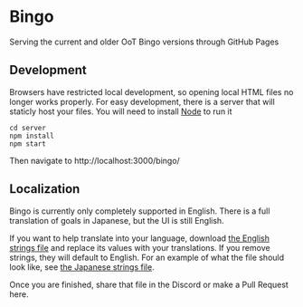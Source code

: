 # Bingo

Serving the current and older OoT Bingo versions through GitHub Pages

## Development

Browsers have restricted local development, so opening local HTML files no longer works properly. For easy development, there is a server that will staticly host your
files. You will need to install [Node](https://nodejs.org) to run it

```
cd server
npm install
npm start
```

Then navigate to http://localhost:3000/bingo/

## Localization

Bingo is currently only completely supported in English. There is a full translation of goals in Japanese, but the UI is still English.

If you want to help translate into your language, download [the English strings file](/localization/en.js) and replace its values with your translations. If you remove strings, they will default to English. For an example of what the file should look like, see [the Japanese strings file](/localization/ja.js).

Once you are finished, share that file in the Discord or make a Pull Request here.
